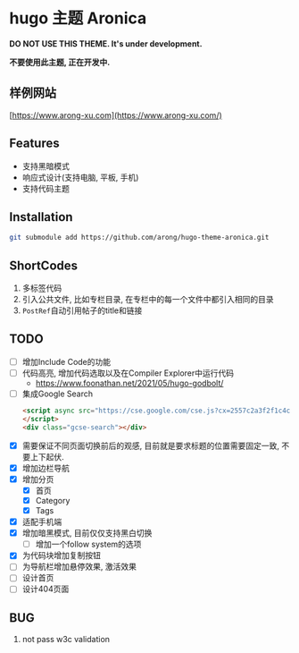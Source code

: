 # hugo 主题 Aronica

**DO NOT USE THIS THEME. It's under development.**

**不要使用此主题, 正在开发中.**

## 样例网站

[https://www.arong-xu.com](https://www.arong-xu.com/)

## Features

- 支持黑暗模式
- 响应式设计(支持电脑, 平板, 手机)
- 支持代码主题

## Installation

```bash
git submodule add https://github.com/arong/hugo-theme-aronica.git
```

## ShortCodes

1. 多标签代码
2. 引入公共文件, 比如专栏目录, 在专栏中的每一个文件中都引入相同的目录
3. `PostRef`自动引用帖子的title和链接

## TODO

- [ ] 增加Include Code的功能
- [ ] 代码高亮, 增加代码选取以及在Compiler Explorer中运行代码
    - https://www.foonathan.net/2021/05/hugo-godbolt/
- [ ] 集成Google Search
    ```html
    <script async src="https://cse.google.com/cse.js?cx=2557c2a3f2f1c4c98">
    </script>
    <div class="gcse-search"></div>
    ```
- [x] 需要保证不同页面切换前后的观感, 目前就是要求标题的位置需要固定一致, 不要上下起伏.
- [x] 增加边栏导航
- [x] 增加分页
    - [x] 首页
    - [x] Category
    - [x] Tags
- [x] 适配手机端
- [x] 增加暗黑模式, 目前仅仅支持黑白切换
    - [ ] 增加一个follow system的选项
- [x] 为代码块增加复制按钮
- [ ] 为导航栏增加悬停效果, 激活效果
- [ ] 设计首页
- [ ] 设计404页面

## BUG

1. not pass w3c validation
